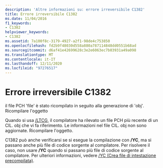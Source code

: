 ```yaml
---
description: 'Altre informazioni su: errore irreversibile C1382'
title: Errore irreversibile C1382
ms.date: 11/04/2016
f1_keywords:
- C1382
helpviewer_keywords:
- C1382
ms.assetid: 7a100f8c-3179-4927-a2f1-98de4c753850
ms.openlocfilehash: fd2b9f48030d558a880a787114848dd0551b68ad
ms.sourcegitcommit: d6af41e42699628c3e2e6063ec7b03931a49a098
ms.translationtype: MT
ms.contentlocale: it-IT
ms.lasthandoff: 12/11/2020
ms.locfileid: "97276517"
---
```

# <a name="fatal-error-c1382"></a>Errore irreversibile C1382

il file PCH 'file' è stato ricompilato in seguito alla generazione di 'obj'. Ricompilare l'oggetto

Quando si usa [/LTCG](../../build/reference/ltcg-link-time-code-generation.md), il compilatore ha rilevato un file PCH più recente di un CIL. obj che vi fa riferimento. Le informazioni nel file CIL. obj non sono aggiornate. Ricompilare l'oggetto.

C1382 può anche verificarsi se si esegue la compilazione con **/YC**, ma si passano anche più file di codice sorgente al compilatore.  Per risolvere il caso, non usare **/YC** quando si passano più file di codice sorgente al compilatore.  Per ulteriori informazioni, vedere [/YC (Crea file di intestazione precompilata)](../../build/reference/yc-create-precompiled-header-file.md).
